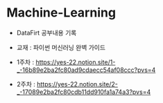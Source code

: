 # Machine-Learning
- DataFirt 공부내용 기록

- 교재 : 파이썬 머신러닝 완벽 가이드

- 1주차 : https://yes-22.notion.site/1-_-16b89e2ba2fc80ad9cdaecc54af08ccc?pvs=4
- 2주차 : https://yes-22.notion.site/2-_-17089e2ba2fc80cdb11dd910fa1a74a3?pvs=4

